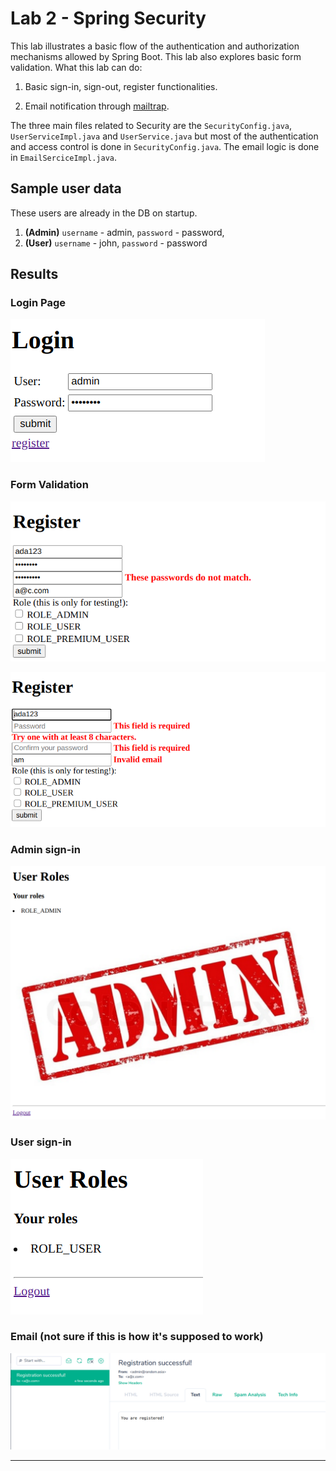# Lab 2 - Spring Security

This lab illustrates a basic flow of the authentication and authorization mechanisms allowed by Spring Boot. This lab also explores basic form validation. What this lab can do:

1. Basic sign-in, sign-out, register functionalities.

2. Email notification through [mailtrap](https://mailtrap.io/).

The three main files related to Security are the `SecurityConfig.java`, `UserServiceImpl.java` and `UserService.java` but most of the authentication and access control is done in `SecurityConfig.java`. The email logic is done in `EmailSerciceImpl.java`.

## Sample user data

These users are already in the DB on startup.

1. **(Admin)** `username` - admin, `password` - password,
2. **(User)** `username` - john, `password` - password

## Results

### Login Page
![login](docs/lab2-login.png)

### Form Validation
![login](docs/lab2-val.png)

![login](docs/lab2-val2.png)

### Admin sign-in
![login](docs/lab2-admin.png)

### User sign-in
![login](docs/lab2-user.png)

### Email (not sure if this is how it's supposed to work)
![login](docs/lab2-email.png)

***
